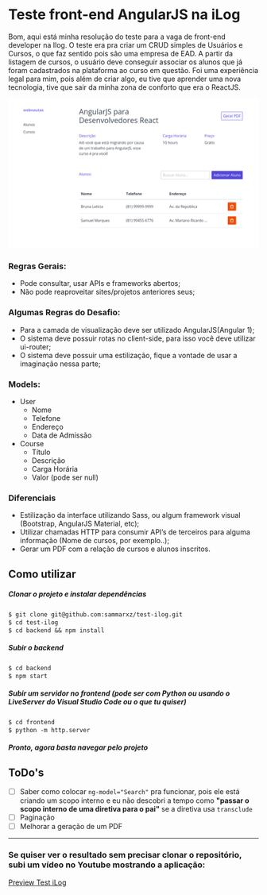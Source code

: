 # Teste front-end AngularJS na iLog
Bom, aqui está minha resolução do teste para a vaga de front-end developer na Ilog. O teste era pra criar um CRUD simples de Usuários e Cursos, o que faz sentido
pois são uma empresa de EAD. A partir da listagem de cursos, o usuário deve conseguir associar os alunos que já foram cadastrados na plataforma ao curso em questão.
Foi uma experiência legal para mim, pois além de criar algo, eu tive que aprender uma nova tecnologia, tive que sair da minha zona de conforto que era o ReactJS.

![Preview9iLog](https://github.com/sammarxz/test-ilog/blob/master/preview-ilog.png?raw=true)

### Regras Gerais:
* Pode consultar, usar APIs e frameworks abertos;
* Não pode reaproveitar sites/projetos anteriores seus;

### Algumas Regras do Desafio:
* Para a camada de visualização deve ser utilizado AngularJS(Angular 1);
* O sistema deve possuir rotas no client-side, para isso você deve utilizar ui-router;
* O sistema deve possuir uma estilização, fique a vontade de usar a imaginação nessa parte;

### Models:
* User
  * Nome
  * Telefone 
  * Endereço
  * Data de Admissão
* Course
  * Título
  * Descrição
  * Carga Horária
  * Valor (pode ser null)
  
### Diferenciais
* Estilização da interface utilizando Sass, ou algum framework visual (Bootstrap, AngularJS
Material, etc);
* Utilizar chamadas HTTP para consumir API’s de terceiros para alguma informação (Nome de
cursos, por exemplo..);
* Gerar um PDF com a relação de cursos e alunos inscritos.


## Como utilizar

##### Clonar o projeto e instalar dependências
```
$ git clone git@github.com:sammarxz/test-ilog.git
$ cd test-ilog
$ cd backend && npm install
```

##### Subir o backend
```
$ cd backend
$ npm start
```

##### Subir um servidor no frontend (pode ser com Python ou usando o LiveServer do Visual Studio Code ou o que tu quiser)
```
$ cd frontend
$ python -m http.server
```

##### Pronto, agora basta navegar pelo projeto


## ToDo's
* [ ] Saber como colocar `ng-model="Search"` pra funcionar, pois ele está criando um scopo interno e eu não descobri a tempo como **"passar o scopo interno de uma diretiva para o pai"** se a diretiva usa `transclude`
* [ ] Paginação
* [ ] Melhorar a geração de um PDF

---
### Se quiser ver o resultado sem precisar clonar o repositório, subi um vídeo no Youtube mostrando a aplicação:
[Preview Test iLog](https://www.youtube.com/watch?v=FH-5qSO-xjM)
